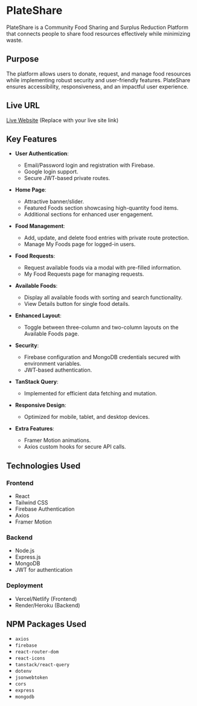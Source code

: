 # PlateShare

PlateShare is a Community Food Sharing and Surplus Reduction Platform that connects people to share food resources effectively while minimizing waste.

## Purpose

The platform allows users to donate, request, and manage food resources while implementing robust security and user-friendly features. PlateShare ensures accessibility, responsiveness, and an impactful user experience.

## Live URL

[Live Website](#) (Replace with your live site link)

## Key Features

- **User Authentication**:

  - Email/Password login and registration with Firebase.
  - Google login support.
  - Secure JWT-based private routes.

- **Home Page**:

  - Attractive banner/slider.
  - Featured Foods section showcasing high-quantity food items.
  - Additional sections for enhanced user engagement.

- **Food Management**:

  - Add, update, and delete food entries with private route protection.
  - Manage My Foods page for logged-in users.

- **Food Requests**:

  - Request available foods via a modal with pre-filled information.
  - My Food Requests page for managing requests.

- **Available Foods**:

  - Display all available foods with sorting and search functionality.
  - View Details button for single food details.

- **Enhanced Layout**:

  - Toggle between three-column and two-column layouts on the Available Foods page.

- **Security**:

  - Firebase configuration and MongoDB credentials secured with environment variables.
  - JWT-based authentication.

- **TanStack Query**:

  - Implemented for efficient data fetching and mutation.

- **Responsive Design**:

  - Optimized for mobile, tablet, and desktop devices.

- **Extra Features**:
  - Framer Motion animations.
  - Axios custom hooks for secure API calls.

## Technologies Used

### Frontend

- React
- Tailwind CSS
- Firebase Authentication
- Axios
- Framer Motion

### Backend

- Node.js
- Express.js
- MongoDB
- JWT for authentication

### Deployment

- Vercel/Netlify (Frontend)
- Render/Heroku (Backend)

## NPM Packages Used

- `axios`
- `firebase`
- `react-router-dom`
- `react-icons`
- `tanstack/react-query`
- `dotenv`
- `jsonwebtoken`
- `cors`
- `express`
- `mongodb`
